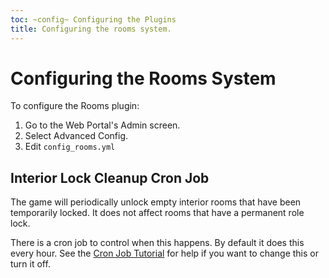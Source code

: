 ```yaml
---
toc: ~config~ Configuring the Plugins
title: Configuring the rooms system.
---
```

# Configuring the Rooms System

To configure the Rooms plugin:

1. Go to the Web Portal's Admin screen.  
2. Select Advanced Config.
3. Edit `config_rooms.yml`

## Interior Lock Cleanup Cron Job

The game will periodically unlock empty interior rooms that have been temporarily locked.  It does not affect rooms that have a permanent role lock.

There is a cron job to control when this happens.  By default it does this every hour.  See the [Cron Job Tutorial](http://www.aresmush.com/tutorials/code/configuring-cron) for help if you want to change this or turn it off.
